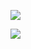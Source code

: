 <p>
  <a href="#">
  <img src="https://github-readme-stats.vercel.app/api?username=deeerick&show_icons=true&count_private=true&theme=dark"/>
 </p>

<p>
  <a href="#">
  <img src="h[ttps://github-readme-stats.vercel.app/api?username=deeerick&show_icons=true&count_private=true&theme=dark](https://img.shields.io/badge/Python-FFD43B?style=for-the-badge&logo=python&logoColor=blue)https://img.shields.io/badge/Python-FFD43B?style=for-the-badge&logo=python&logoColor=blue"/>
 </p>
